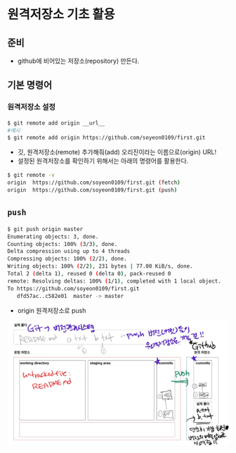 # 원격저장소 기초 활용

## 준비

* github에 비어있는 저장소(repository) 만든다.

## 기본 명령어

### 원격저장소 설정

```bash
$ git remote add origin __url__
#예시
$ git remote add origin https://github.com/soyeon0109/first.git
```

* 깃, 원격저장소(remote) 추가해줘(add) 오리진이라는 이름으로(origin) URL!
* 설정된 원격저장소를 확인하기 위해서는 아래의 명령어를 활용한다.

```bash
$ git remote -v
origin  https://github.com/soyeon0109/first.git (fetch)
origin  https://github.com/soyeon0109/first.git (push)
```

## `push`

```bash
$ git push origin master
Enumerating objects: 3, done.
Counting objects: 100% (3/3), done.
Delta compression using up to 4 threads
Compressing objects: 100% (2/2), done.
Writing objects: 100% (2/2), 231 bytes | 77.00 KiB/s, done.
Total 2 (delta 1), reused 0 (delta 0), pack-reused 0
remote: Resolving deltas: 100% (1/1), completed with 1 local object.
To https://github.com/soyeon0109/first.git
   dfd57ac..c582e01  master -> master
```

* origin 원격저장소로 push

![image-20210321150929196](md-images/image-20210321150929196.png)